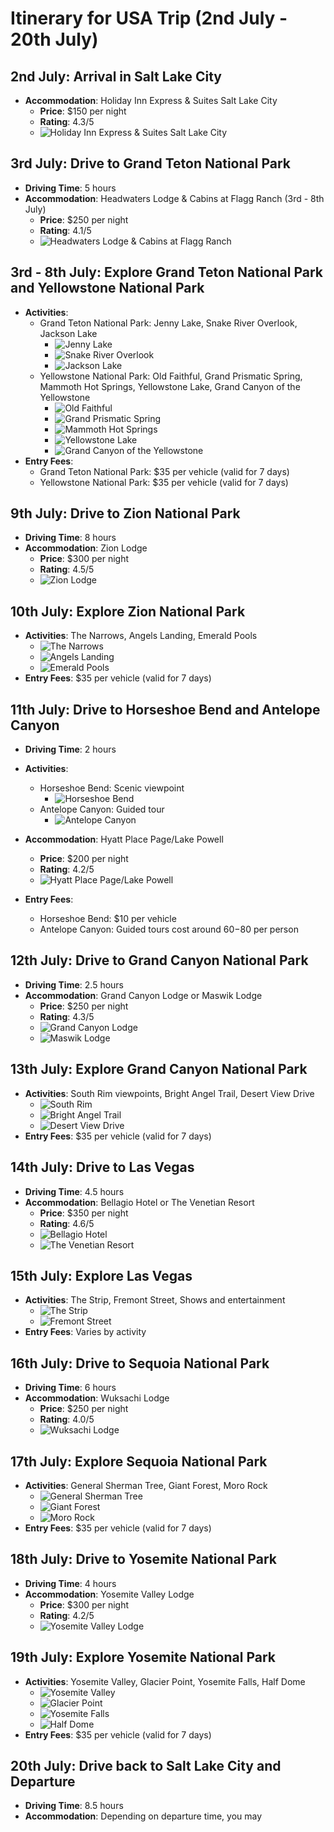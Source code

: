 # Itinerary for USA Trip (2nd July - 20th July)

## 2nd July: Arrival in Salt Lake City
- **Accommodation**: Holiday Inn Express & Suites Salt Lake City
  - **Price**: $150 per night
  - **Rating**: 4.3/5
  - ![Holiday Inn Express & Suites Salt Lake City](https://www.ihg.com/hotels/content/us/en/hdimages/slc_041207_020.jpg)

## 3rd July: Drive to Grand Teton National Park
- **Driving Time**: 5 hours
- **Accommodation**: Headwaters Lodge & Cabins at Flagg Ranch (3rd - 8th July)
  - **Price**: $250 per night
  - **Rating**: 4.1/5
  - ![Headwaters Lodge & Cabins at Flagg Ranch](https://www.gtlc.com/media/1457/headwaters-lodge-cabins-exterior.jpg)

## 3rd - 8th July: Explore Grand Teton National Park and Yellowstone National Park
- **Activities**:
  - Grand Teton National Park: Jenny Lake, Snake River Overlook, Jackson Lake
    - ![Jenny Lake](https://www.nps.gov/grte/planyourvisit/images/Jenny_Lake_1.jpg)
    - ![Snake River Overlook](https://www.nps.gov/grte/planyourvisit/images/Snake_River_Overlook.jpg)
    - ![Jackson Lake](https://www.nps.gov/grte/planyourvisit/images/Jackson_Lake_1.jpg)
  - Yellowstone National Park: Old Faithful, Grand Prismatic Spring, Mammoth Hot Springs, Yellowstone Lake, Grand Canyon of the Yellowstone
    - ![Old Faithful](https://www.nps.gov/yell/planyourvisit/images/Old_Faithful.jpg)
    - ![Grand Prismatic Spring](https://www.nps.gov/yell/planyourvisit/images/Grand_Pristmatic_Spring.jpg)
    - ![Mammoth Hot Springs](https://www.nps.gov/yell/planyourvisit/images/Mammoth_Hot_Springs.jpg)
    - ![Yellowstone Lake](https://www.nps.gov/yell/planyourvisit/images/Yellowstone_Lake.jpg)
    - ![Grand Canyon of the Yellowstone](https://www.nps.gov/yell/planyourvisit/images/Grand_Canyon_of_the_Yellowstone.jpg)
- **Entry Fees**:
  - Grand Teton National Park: $35 per vehicle (valid for 7 days)
  - Yellowstone National Park: $35 per vehicle (valid for 7 days)

## 9th July: Drive to Zion National Park
- **Driving Time**: 8 hours
- **Accommodation**: Zion Lodge
  - **Price**: $300 per night
  - **Rating**: 4.5/5
  - ![Zion Lodge](https://www.zionlodge.com/sites/default/files/styles/highlight_image/public/highlight_image/Zion-Lodge-Exterior.jpg)

## 10th July: Explore Zion National Park
- **Activities**: The Narrows, Angels Landing, Emerald Pools
  - ![The Narrows](https://www.nps.gov/zion/planyourvisit/images/Narrows_1.jpg)
  - ![Angels Landing](https://www.nps.gov/zion/planyourvisit/images/Angels_Landing.jpg)
  - ![Emerald Pools](https://www.nps.gov/zion/planyourvisit/images/Emerald_Pools.jpg)
- **Entry Fees**: $35 per vehicle (valid for 7 days)

## 11th July: Drive to Horseshoe Bend and Antelope Canyon
- **Driving Time**: 2 hours
- **Activities**:
  - Horseshoe Bend: Scenic viewpoint
    - ![Horseshoe Bend](https://horseshoebend.com/wp-content/uploads/2019/01/horseshoe-bend-1.jpg)
  - Antelope Canyon: Guided tour
    - ![Antelope Canyon](https://antelopecanyon.az/wp-content/uploads/2020/02/antelope-canyon-1.jpg)
- **Accommodation**: Hyatt Place Page/Lake Powell
  - **Price**: $200 per night
  - **Rating**: 4.2/5
  - ![Hyatt Place Page/Lake Powell](https://assets.hyatt.com/content/dam/hyatt/hyattdam/images/2019/04/19/1223/Hyatt-Place-Page-Lake-Powell-P002-Guestroom-King.jpg)

- **Entry Fees**:
  - Horseshoe Bend: $10 per vehicle
  - Antelope Canyon: Guided tours cost around $60-$80 per person

## 12th July: Drive to Grand Canyon National Park
- **Driving Time**: 2.5 hours
- **Accommodation**: Grand Canyon Lodge or Maswik Lodge
  - **Price**: $250 per night
  - **Rating**: 4.3/5
  - ![Grand Canyon Lodge](https://www.grandcanyonlodges.com/media/1937/north-rim-entrance.jpg)
  - ![Maswik Lodge](https://www.grandcanyonlodges.com/media/1935/maswik-lodge.jpg)

## 13th July: Explore Grand Canyon National Park
- **Activities**: South Rim viewpoints, Bright Angel Trail, Desert View Drive
  - ![South Rim](https://www.nps.gov/grca/planyourvisit/images/South-Rim.jpg)
  - ![Bright Angel Trail](https://www.nps.gov/grca/planyourvisit/images/Bright_Angel_Trail.jpg)
  - ![Desert View Drive](https://www.nps.gov/grca/planyourvisit/images/Desert_View_Drive.jpg)
- **Entry Fees**: $35 per vehicle (valid for 7 days)

## 14th July: Drive to Las Vegas
- **Driving Time**: 4.5 hours
- **Accommodation**: Bellagio Hotel or The Venetian Resort
  - **Price**: $350 per night
  - **Rating**: 4.6/5
  - ![Bellagio Hotel](https://www.bellagio.com/content/dam/MGM/bellagio/hotel/bellagio-hotel-hero.jpg)
  - ![The Venetian Resort](https://www.venetian.com/content/dam/venetian/casino/hotel-venetian/hero/venetian-towers-hero.jpg)

## 15th July: Explore Las Vegas
- **Activities**: The Strip, Fremont Street, Shows and entertainment
  - ![The Strip](https://www.lasvegasnevada.gov/var/plain_site/storage/images/media/images/the-strip/14655-1-eng-US/the-strip.jpg)
  - ![Fremont Street](https://fremontstreetexperience.com/wp-content/uploads/2018/06/FSE-Aerial-12.jpg)
- **Entry Fees**: Varies by activity

## 16th July: Drive to Sequoia National Park
- **Driving Time**: 6 hours
- **Accommodation**: Wuksachi Lodge
  - **Price**: $250 per night
  - **Rating**: 4.0/5
  - ![Wuksachi Lodge](https://www.visitsequoia.com/media/1614/wuksachi-lodge.jpg)

## 17th July: Explore Sequoia National Park
- **Activities**: General Sherman Tree, Giant Forest, Moro Rock
  - ![General Sherman Tree](https://www.nps.gov/seki/planyourvisit/images/General_Sherman_Tree.jpg)
  - ![Giant Forest](https://www.nps.gov/seki/planyourvisit/images/Giant_Forest.jpg)
  - ![Moro Rock](https://www.nps.gov/seki/planyourvisit/images/Moro_Rock.jpg)
- **Entry Fees**: $35 per vehicle (valid for 7 days)

## 18th July: Drive to Yosemite National Park
- **Driving Time**: 4 hours
- **Accommodation**: Yosemite Valley Lodge
  - **Price**: $300 per night
  - **Rating**: 4.2/5
  - ![Yosemite Valley Lodge](https://www.travelyosemite.com/media/2633/yvl-main.jpg)

## 19th July: Explore Yosemite National Park
- **Activities**: Yosemite Valley, Glacier Point, Yosemite Falls, Half Dome
  - ![Yosemite Valley](https://www.nps.gov/yose/planyourvisit/images/Yosemite_Valley.jpg)
  - ![Glacier Point](https://www.nps.gov/yose/planyourvisit/images/Glacier_Point.jpg)
  - ![Yosemite Falls](https://www.nps.gov/yose/planyourvisit/images/Yosemite_Falls.jpg)
  - ![Half Dome](https://www.nps.gov/yose/planyourvisit/images/Half_Dome.jpg)
- **Entry Fees**: $35 per vehicle (valid for 7 days)

## 20th July: Drive back to Salt Lake City and Departure
- **Driving Time**: 8.5 hours
- **Accommodation**: Depending on departure time, you may
